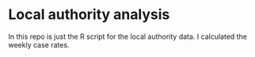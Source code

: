 # Local authority analysis

In this repo is just the R script for the local authority data. I calculated the weekly case rates.
